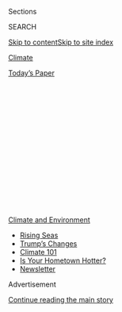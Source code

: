 <div id="app">

<div>

<div>

<div>

<div class="NYTAppHideMasthead css-1q2w90k e1suatyy0">

<div class="section css-ui9rw0 e1suatyy2">

<div class="css-eph4ug er09x8g0">

<div class="css-6n7j50">

</div>

<span class="css-1dv1kvn">Sections</span>

<div class="css-10488qs">

<span class="css-1dv1kvn">SEARCH</span>

</div>

[Skip to content](#site-content)[Skip to site
index](#site-index)

</div>

<div id="masthead-section-label" class="css-1wr3we4 eaxe0e00">

[Climate](https://www.nytimes3xbfgragh.onion/section/climate)

</div>

<div class="css-10698na e1huz5gh0">

</div>

</div>

<div id="masthead-bar-one" class="section hasLinks css-15hmgas e1csuq9d3">

<div class="css-uqyvli e1csuq9d0">

</div>

<div class="css-1uqjmks e1csuq9d1">

</div>

<div class="css-9e9ivx">

[](https://myaccount.nytimes3xbfgragh.onion/auth/login?response_type=cookie&client_id=vi)

</div>

<div class="css-1bvtpon e1csuq9d2">

[Today’s
Paper](https://www.nytimes3xbfgragh.onion/section/todayspaper)

</div>

</div>

</div>

</div>

<div data-aria-hidden="false">

<div id="site-content" data-role="main">

<div>

<div class="css-1aor85t" style="opacity:0.000000001;z-index:-1;visibility:hidden">

<div class="css-1hqnpie">

<div class="css-epjblv">

<span class="css-17xtcya">[Climate](/section/climate)</span><span class="css-x15j1o">|</span><span class="css-fwqvlz">Hurricane,
Fire, Covid-19: Disasters Expose the Hard Reality of Climate
Change</span>

</div>

<div class="css-k008qs">

<div class="css-1iwv8en">

<span class="css-18z7m18"></span>

<div>

</div>

</div>

<span class="css-1n6z4y">https://nyti.ms/3kburBB</span>

<div class="css-1705lsu">

<div class="css-4xjgmj">

<div class="css-4skfbu" data-role="toolbar" data-aria-label="Social Media Share buttons, Save button, and Comments Panel with current comment count" data-testid="share-tools">

  - 
  - 
  - 
  - 
    
    <div class="css-6n7j50">
    
    </div>

  - 
  - 

</div>

</div>

</div>

</div>

</div>

</div>

<div id="NYT_TOP_BANNER_REGION" class="css-13pd83m">

<div>

<div id="styln-prism-menu-1591906231550" class="section interactive-content interactive-size-medium css-1edisqu">

<div class="css-17ih8de interactive-body">

<div id="scroll-container" class="css-1gj85ro">

[<span class="styln-title-wrap"><span class="css-1pje3qr">Climate
and</span><span class="css-1pje3qr">
Environment</span></span>](https://www.nytimes3xbfgragh.onion/section/climate?action=click&pgtype=Article&state=default&region=TOP_BANNER&context=storylines_menu)

  - [Rising
    Seas](https://www.nytimes3xbfgragh.onion/2020/07/30/climate/sea-level-inland-floods.html?action=click&pgtype=Article&state=default&region=TOP_BANNER&context=storylines_menu)
  - [Trump’s
    Changes](https://www.nytimes3xbfgragh.onion/interactive/2020/climate/trump-environment-rollbacks.html?action=click&pgtype=Article&state=default&region=TOP_BANNER&context=storylines_menu)
  - [Climate 101](https://www.nytimes3xbfgragh.onion/interactive/2020/04/19/climate/climate-crash-course-1.html?action=click&pgtype=Article&state=default&region=TOP_BANNER&context=storylines_menu)
  - [Is Your Hometown
    Hotter?](https://www.nytimes3xbfgragh.onion/interactive/2018/08/30/climate/how-much-hotter-is-your-hometown.html?action=click&pgtype=Article&state=default&region=TOP_BANNER&context=storylines_menu)
  - [Newsletter](https://www.nytimes3xbfgragh.onion/newsletters/climate-change?action=click&pgtype=Article&state=default&region=TOP_BANNER&context=storylines_menu)

</div>

</div>

</div>

</div>

</div>

<div id="top-wrapper" class="css-1sy8kpn">

<div id="top-slug" class="css-l9onyx">

Advertisement

</div>

[Continue reading the main
story](#after-top)

<div class="ad top-wrapper" style="text-align:center;height:100%;display:block;min-height:250px">

<div id="top" class="place-ad" data-position="top" data-size-key="top">

</div>

</div>

<div id="after-top">

</div>

</div>

<div>

<div id="sponsor-wrapper" class="css-1hyfx7x">

<div id="sponsor-slug" class="css-19vbshk">

Supported by

</div>

[Continue reading the main
story](#after-sponsor)

<div id="sponsor" class="ad sponsor-wrapper" style="text-align:center;height:100%;display:block">

</div>

<div id="after-sponsor">

</div>

</div>

<div class="css-186x18t">

</div>

<div class="css-1vkm6nb ehdk2mb0">

# Hurricane, Fire, Covid-19: Disasters Expose the Hard Reality of Climate Change

</div>

Twin emergencies on two coasts this week — Hurricane Isaias and the
Apple Fire — offer a preview of life in a warming world and the steady
danger of overlapping disasters.

<div class="css-79elbk" data-testid="photoviewer-wrapper">

<div class="css-z3e15g" data-testid="photoviewer-wrapper-hidden">

</div>

<div class="css-1a48zt4 ehw59r15" data-testid="photoviewer-children">

![<span class="css-16f3y1r e13ogyst0" data-aria-hidden="true">This
week’s Apple Fire in California is relatively small by recent
standards — but that’s in part because climate change has significantly
worsened wildfires in recent
years.</span><span class="css-cnj6d5 e1z0qqy90" itemprop="copyrightHolder"><span class="css-1ly73wi e1tej78p0">Credit...</span><span><span>Ringo
H.W. Chiu/Associated
Press</span></span></span>](https://static01.graylady3jvrrxbe.onion/images/2020/08/04/climate/04CLI-DISASTERS1/merlin_175218708_8db171ff-e25f-4763-9915-6e1332d38bf2-articleLarge.jpg?quality=75&auto=webp&disable=upscale)

</div>

</div>

<div class="css-18e8msd">

<div class="css-vp77d3 epjyd6m0">

<div class="css-1baulvz">

By [<span class="css-1baulvz" itemprop="name">Christopher
Flavelle</span>](https://www.nytimes3xbfgragh.onion/by/christopher-flavelle)
and [<span class="css-1baulvz last-byline" itemprop="name">Henry
Fountain</span>](https://www.nytimes3xbfgragh.onion/by/henry-fountain)

</div>

</div>

  - 
    
    <div class="css-ld3wwf e16638kd2">
    
    Aug. 4,
    2020
    
    </div>

  - 
    
    <div class="css-4xjgmj">
    
    <div class="css-d8bdto" data-role="toolbar" data-aria-label="Social Media Share buttons, Save button, and Comments Panel with current comment count" data-testid="share-tools">
    
      - 
      - 
      - 
      - 
        
        <div class="css-6n7j50">
        
        </div>
    
      - 
      - 
    
    </div>
    
    </div>

</div>

</div>

<div class="section meteredContent css-1r7ky0e" name="articleBody" itemprop="articleBody">

<div class="css-1fanzo5 StoryBodyCompanionColumn">

<div class="css-53u6y8">

A low-grade [hurricane that is slowly scraping along the East
Coast](https://www.nytimes3xbfgragh.onion/2020/08/04/us/isaias-storm-updates.html).
A wildfire in California that has led to evacuation orders for 8,000
people. And in both places, as well as everywhere between, a
[pandemic](https://www.nytimes3xbfgragh.onion/interactive/2020/world/coronavirus-maps.html)
that keeps worsening.

The daily morning briefing from the Federal Emergency Management Agency,
usually a dry document full of acronyms and statistics, has begun to
resemble the setup for a disaster movie. But rather than a freak
occurrence, experts say that the pair of hazards bracketing the country
this week offers a preview of life under climate change: a relentless
grind of overlapping disasters, major or minor.

The coronavirus pandemic has further [exposed
flaws](https://www.nytimes3xbfgragh.onion/2020/05/22/climate/fema-volunteer-disaster-response.html)
in the nation’s defenses, including [weak construction
standards](https://www.nytimes3xbfgragh.onion/2019/10/26/climate/building-codes-secret-deal.html)
in vulnerable areas,
[underfunded](https://newrepublic.com/article/158486/towns-arent-equipped-handle-climate-emergencies)
government agencies, and racial and income
[disparities](https://www.nytimes3xbfgragh.onion/2020/05/17/climate/pollution-poverty-coronavirus.html)
that put some communities [at greater
risk](https://www.nytimes3xbfgragh.onion/2020/07/24/climate/houston-flooding-race.html).
Experts argue that the country must fundamentally rethink how it
prepares for similar disasters as the effects of global warming
accelerate.

</div>

</div>

<div class="css-1fanzo5 StoryBodyCompanionColumn">

<div class="css-53u6y8">

“State and local governments already stretched with Covid responses must
now stretch even further,” said Lisa Anne Hamilton, adaptation program
director at the Georgetown Climate Center in Washington. Better planning
and preparation are crucial, she added, as the frequency and intensity
of disasters increase.

</div>

</div>

<div>

</div>

<div class="css-1fanzo5 StoryBodyCompanionColumn">

<div class="css-53u6y8">

Hurricane Isaias made landfall<span class="css-8l6xbc evw5hdy0">
</span>in the Carolinas on Monday evening, its 75 mile-an-hour winds
driving a storm surge as great as five feet. By Tuesday afternoon,
downgraded to a tropical storm, Isaias had pushed north to the
Mid-Atlantic states and the Northeast. Flash flooding was reported in
Pennsylvania, and damaging winds left more than 1.2 million people in
New Jersey and New York without power. The storm also spawned tornadoes,
including one that killed two people in North Carolina.

</div>

</div>

<div class="css-79elbk" data-testid="photoviewer-wrapper">

<div class="css-z3e15g" data-testid="photoviewer-wrapper-hidden">

</div>

<div class="css-1a48zt4 ehw59r15" data-testid="photoviewer-children">

![<span class="css-16f3y1r e13ogyst0" data-aria-hidden="true">Isaias
piled up pleasure boats in Southport, N.C. It is the ninth named storm
of the year, a first this early in the hurricane
season.</span><span class="css-cnj6d5 e1z0qqy90" itemprop="copyrightHolder"><span class="css-1ly73wi e1tej78p0">Credit...</span><span>Gerry
Broome/Associated
Press</span></span>](https://static01.graylady3jvrrxbe.onion/images/2020/08/04/climate/04CLI-DISASTERS2/merlin_175291140_f68b5d37-f0da-4c88-87d4-75570a6f556d-articleLarge.jpg?quality=75&auto=webp&disable=upscale)

</div>

</div>

<div class="css-1fanzo5 StoryBodyCompanionColumn">

<div class="css-53u6y8">

Isaias makes nine named storms in the Atlantic so far this year,
something that has never before happened this early in the hurricane
season, which runs from June 1 to Nov. 30. Forecasters had predicted [an
active
season,](https://www.nytimes3xbfgragh.onion/2020/05/21/climate/hurricane-season-2020-noaa.html)
given warm ocean waters and other conditions, but 2020 is on track to be
one of the busiest ever. It follows three years of devastating
hurricanes, starting with Hurricane Harvey, Irma and Maria in 2017, then
Florence and Michael in 2018 and Dorian in 2019.

“Climate change is tough for people to grasp, but attribution studies
continue to find its DNA in today’s tropical systems, heat waves,
droughts and rainstorms,” said Marshall Shepherd, a professor of
atmospheric sciences and geography at the University of Georgia and
director of its atmospheric sciences program.

</div>

</div>

<div class="css-1fanzo5 StoryBodyCompanionColumn">

<div class="css-53u6y8">

For hurricanes, warmer oceans provide more energy, making them stronger.
And warmer air holds more moisture, so [the storms bring more
rain](https://www.nytimes3xbfgragh.onion/2019/07/11/climate/hurricane-tropical-storms.html).

<div id="NYT_MAIN_CONTENT_1_REGION" class="css-9tf9ac">

<div>

<div id="styln-prism-guide-1593610178459" class="section interactive-content interactive-size-medium css-1ftcdic">

<div class="css-17ih8de interactive-body">

<div id="prism-freeform-block-9439" class="css-19mumt8" data-role="complementary" data-storyline="Climate and Environment" data-truncated="false" tabindex="0">

<div class="css-a8d9oz">

<div>

[](https://www.nytimes3xbfgragh.onion/section/climate?action=click&pgtype=Article&state=default&region=MAIN_CONTENT_1&context=storylines_keepup)

### Climate and Environment ›

#### Keep Up on the Latest Climate News

Updated Aug. 4, 2020

Here’s what you need to know about the latest climate change news this
week:

  -   - [Twin emergencies on two coasts this
        week](https://www.nytimes3xbfgragh.onion/2020/08/04/climate/hurricane-isaias-apple-fire-climate.html?action=click&pgtype=Article&state=default&region=MAIN_CONTENT_1&context=storylines_keepup)
        — Hurricane Isaias and the Apple Fire — offer a preview of life
        in a warming world and the steady danger of overlapping
        disasters.
      - [Floods
        in](https://www.nytimes3xbfgragh.onion/2020/07/30/climate/bangladesh-floods.html?action=click&pgtype=Article&state=default&region=MAIN_CONTENT_1&context=storylines_keepup)[Bangladesh](https://www.nytimes3xbfgragh.onion/2020/07/30/climate/bangladesh-floods.html?action=click&pgtype=Article&state=default&region=MAIN_CONTENT_1&context=storylines_keepup)
        are punishing the people least responsible for climate change.
      - The E.P.A. inspector general plans to investigate whether a
        rollback of fuel efficiency standards [violated government
        rules](https://www.nytimes3xbfgragh.onion/2020/07/27/climate/trump-fuel-efficiency-rule.html?action=click&pgtype=Article&state=default&region=MAIN_CONTENT_1&context=storylines_keepup).

<div id="styln-survey-component-9439" class="styln-survey-component">

</div>

</div>

</div>

</div>

</div>

</div>

</div>

</div>

“Climate change shifts us into an era of sustained elevated risk from
extreme weather and climate events,” Dr. Shepherd said.

Isaias has captured much of the public’s attention, but it’s far from
the only natural disaster facing the country. In Southern California,
firefighters were struggling Tuesday to contain a wildfire in the San
Bernardino Mountains 80 miles east of Los Angeles. It had spread rapidly
in the rugged terrain after first being reported on Friday.

Called the Apple Fire, it has burned 27,000 acres so far, though it
remains much smaller than other recent fires in the state. The largest,
the Mendocino Complex Fire in 2018, burned nearly half a million acres.
The disastrous [Camp Fire
of 2018](https://www.nytimes3xbfgragh.onion/interactive/2019/07/31/magazine/paradise-camp-fire-california.html),
which burned 150,000 acres and killed 85 people, barely makes the Top 20
list.

“At a certain point in California’s history, 20,000 acres would have
been a pretty big fire,” said Daniel Swain, a climate scientist at the
University of California, Los Angeles. However, the warming climate and
shifting precipitation patterns have lengthened the state’s fire season
and contributed to an increase in larger fires.

The fires can grow more rapidly — in a matter of hours or days — as a
result of warming that has made vegetation drier and more likely to
ignite.

</div>

</div>

<div>

</div>

<div class="css-1fanzo5 StoryBodyCompanionColumn">

<div class="css-53u6y8">

So far there are no reports of casualties from the Apple Fire. But there
is concern downwind, in Nevada and other states, as smoke from the
wildfire is [carried
eastward](https://rapidrefresh.noaa.gov/hrrr/HRRRsmoke/jsloopLocalDiskDateDomainZipTZA.cgi?dsKeys=hrrr_smoke_jet:&runTime=2020080314&plotName=trc1_t4sfc&fcstInc=60&numFcsts=49&model=hrrr&ptitle=HRRR-Smoke%20Model%20Fields%20-%20Experimental&maxFcstLen=48&fcstStrLen=-1&resizePlot=1&domain=t4).
In Las Vegas, Clark County air-quality officials issued a two-day smoke
advisory, urging people with respiratory problems to stay indoors.

Wildfire smoke contains high amounts of soot and other fine particles
that can [aggravate asthma and other respiratory
problems](https://www.nytimes3xbfgragh.onion/2019/10/24/climate/california-wildfires-climate-change.html).

Amid the coronavirus pandemic, there is heightened concern that the
smoke, while not necessarily increasing the rate of infection, can make
cases of Covid-19, the disease caused by the virus, worse, said Dr. John
Balmes, a professor of medicine at the University of California, San
Francisco. There is strong evidence from studies of influenza and other
viruses that smoke can increase the risk of deep-lung infections like
pneumonia, which occurs in severe cases of
Covid-19.

</div>

</div>

<div class="css-79elbk" data-testid="photoviewer-wrapper">

<div class="css-z3e15g" data-testid="photoviewer-wrapper-hidden">

</div>

<div class="css-1a48zt4 ehw59r15" data-testid="photoviewer-children">

<div class="css-1xdhyk6 erfvjey0">

<span class="css-1ly73wi e1tej78p0">Image</span>

<div class="css-zjzyr8">

<div data-testid="lazyimage-container" style="height:257.77777777777777px">

</div>

</div>

</div>

<span class="css-16f3y1r e13ogyst0" data-aria-hidden="true">A
coronavirus testing center in New York City said it would close as
Isaias
approached.</span><span class="css-cnj6d5 e1z0qqy90" itemprop="copyrightHolder"><span class="css-1ly73wi e1tej78p0">Credit...</span><span>Shannon
Stapleton/Reuters</span></span>

</div>

</div>

<div class="css-1fanzo5 StoryBodyCompanionColumn">

<div class="css-53u6y8">

The combination of tropical storms, wildfires and other disasters,
coming after
[months](https://www.nytimes3xbfgragh.onion/2020/05/20/us/michigan-flooding-dams-midland.html)
of
[prior](https://www.nytimes3xbfgragh.onion/2020/04/13/us/tornado-storm-south.html)
[disasters](https://www.nytimes3xbfgragh.onion/2020/01/11/us/winter-storm-tornadoes.html)
and the struggle to deal with the pandemic, has taken a growing toll on
the nation’s disaster response system. Part of the problem is that more
frequent disasters make it harder to recover, according to Samantha
Montano, an assistant professor of emergency management at Massachusetts
Maritime Academy.

“What makes climate change so insidious is that it alters hazards, like
flooding, just enough to turn what otherwise could have been just an
emergency into a disaster, and disasters into catastrophes,” Dr. Montano
said. “Not only does this lead to more damage but also traps people in a
cycle of recovery.”

Coping with that change, she said, means that governments have to spend
more money before a storm or wildfire hits, reinforcing homes and
infrastructure, rather than just trying to build better afterward. And
local emergency departments need increased funding as their jobs expand.

</div>

</div>

<div class="css-1fanzo5 StoryBodyCompanionColumn">

<div class="css-53u6y8">

When state and local governments can’t keep up with the need,
responsibility falls to FEMA. But the agency risks being overwhelmed,
according to Brock Long, who was FEMA’s administrator during the
hurricanes and wildfires of 2017 and 2018.

<div class="css-1q1hscp">

<div class="css-1xk4eoy">

<div id="CLIM">

</div>

</div>

</div>

“The current business model for the Federal Emergency Management Agency,
and the expectations placed upon it by the public and Congress, are
unrealistic at this point,” said Mr. Long, who is now executive chairman
of Hagerty Consulting, which advises companies and governments on
dealing with disasters.

That toll can be measured in the minutia of FEMA’s daily briefings.

Three years ago, before Hurricane Harvey marked the beginning of a
string of record natural catastrophes, FEMA was managing 27 major
disasters around the country, with a staff of slightly more than 10,000
people. As of Tuesday, the agency was handling about twice as many
disasters, not counting its pandemic response in every state and five
territories, despite a staff increase of just one-third. And the country
has yet to reach peak hurricane season.

In a statement, Lizzie Litzow, FEMA’s press secretary, said the agency
continues to help states hit by natural disasters.

“FEMA is well positioned with thousands of personnel in the field
supporting existing operations, thousands more ready to support emergent
disaster operations and more personnel joining the agency through
virtual onboarding every two weeks,” Ms. Litzow
said.

</div>

</div>

<div class="css-79elbk" data-testid="photoviewer-wrapper">

<div class="css-z3e15g" data-testid="photoviewer-wrapper-hidden">

</div>

<div class="css-1a48zt4 ehw59r15" data-testid="photoviewer-children">

<div class="css-1xdhyk6 erfvjey0">

<span class="css-1ly73wi e1tej78p0">Image</span>

<div class="css-zjzyr8">

<div data-testid="lazyimage-container" style="height:257.77777777777777px">

</div>

</div>

</div>

<span class="css-16f3y1r e13ogyst0" data-aria-hidden="true">Damage in
Southport, N.C., from Isaias early
Tuesday.</span><span class="css-cnj6d5 e1z0qqy90" itemprop="copyrightHolder"><span class="css-1ly73wi e1tej78p0">Credit...</span><span>WECT-TV,
via Associated Press</span></span>

</div>

</div>

<div class="css-1fanzo5 StoryBodyCompanionColumn">

<div class="css-53u6y8">

But the real solution, Mr. Long said, isn’t a bigger FEMA. Rather, local
governments have to impose tougher building codes and restrictions in
[vulnerable
areas](https://www.bloomberg.com/news/articles/2018-11-14/california-s-wildfire-epidemic-blamed-on-bad-building-decisions?sref=UBrhZ1ro),
which home builders often oppose for fear of increased costs. If cities
and towns had better building codes, he said, fewer people would need to
evacuate their homes, reducing their exposure to the coronavirus.

“Mass evacuation has become a man-made disaster, because we failed to
put proper residential codes or building codes in place,” Mr. Long said.
“We have a severe case of hazard amnesia.”

Juan Declet-Barreto, a social scientist at the Union of Concerned
Scientists who works on climate vulnerability, laid part of the blame
with President Trump for difficulties in disaster response. The
president, he said, has
[politicized](https://www.nytimes3xbfgragh.onion/2020/07/09/climate/trump-hurricane-dorian-noaa.html)
the work of scientific agencies like the Centers for Disease Control and
Prevention and the [National Weather
Service](https://www.nytimes3xbfgragh.onion/2019/09/13/climate/trump-noaa-hurricane-tweet.html)
that Americans rely on to navigate disasters, and has tried to [cut
their
budgets](https://www.sciencemag.org/news/2020/02/trump-s-new-budget-cuts-all-favored-few-science-programs).

“They need to be well funded,” Dr. Declet-Barreto said. “They need to be
allowed to do their work.”

The twin disasters of climate change and the pandemic have something
else in common, he said, in addition to the failures of the Trump
administration to respond to them. Both disasters have
disproportionately hurt minorities.

“We shouldn’t be romanticizing some sort of pre-Covid ideal state. We
did not live in that,” Dr. Declet-Barreto said. “These threats that we
are living through are going to continue to expose the inequalities that
already exist.”

</div>

</div>

</div>

<div>

</div>

<div>

</div>

<div>

</div>

<div>

<div id="bottom-wrapper" class="css-1ede5it">

<div id="bottom-slug" class="css-l9onyx">

Advertisement

</div>

[Continue reading the main
story](#after-bottom)

<div id="bottom" class="ad bottom-wrapper" style="text-align:center;height:100%;display:block;min-height:90px">

</div>

<div id="after-bottom">

</div>

</div>

</div>

</div>

</div>

## Site Index

<div>

</div>

## Site Information Navigation

  - [© <span>2020</span> <span>The New York Times
    Company</span>](https://help.nytimes3xbfgragh.onion/hc/en-us/articles/115014792127-Copyright-notice)

<!-- end list -->

  - [NYTCo](https://www.nytco.com/)
  - [Contact
    Us](https://help.nytimes3xbfgragh.onion/hc/en-us/articles/115015385887-Contact-Us)
  - [Work with us](https://www.nytco.com/careers/)
  - [Advertise](https://nytmediakit.com/)
  - [T Brand Studio](http://www.tbrandstudio.com/)
  - [Your Ad
    Choices](https://www.nytimes3xbfgragh.onion/privacy/cookie-policy#how-do-i-manage-trackers)
  - [Privacy](https://www.nytimes3xbfgragh.onion/privacy)
  - [Terms of
    Service](https://help.nytimes3xbfgragh.onion/hc/en-us/articles/115014893428-Terms-of-service)
  - [Terms of
    Sale](https://help.nytimes3xbfgragh.onion/hc/en-us/articles/115014893968-Terms-of-sale)
  - [Site
    Map](https://spiderbites.nytimes3xbfgragh.onion)
  - [Help](https://help.nytimes3xbfgragh.onion/hc/en-us)
  - [Subscriptions](https://www.nytimes3xbfgragh.onion/subscription?campaignId=37WXW)

</div>

</div>

</div>

</div>
